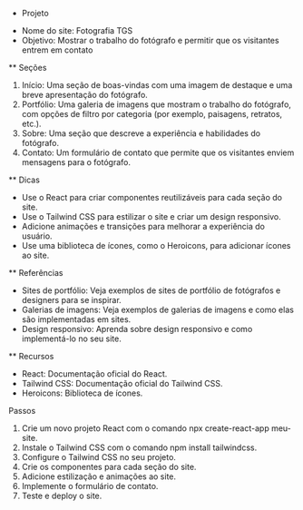 - Projeto

* Nome do site: Fotografia TGS
* Objetivo: Mostrar o trabalho do fotógrafo e permitir que os visitantes entrem em contato

\*\* Seções

1. Início: Uma seção de boas-vindas com uma imagem de destaque e uma breve apresentação do fotógrafo.
2. Portfólio: Uma galeria de imagens que mostram o trabalho do fotógrafo, com opções de filtro por categoria (por exemplo, paisagens, retratos, etc.).
3. Sobre: Uma seção que descreve a experiência e habilidades do fotógrafo.
4. Contato: Um formulário de contato que permite que os visitantes enviem mensagens para o fotógrafo.

\*\* Dicas

- Use o React para criar componentes reutilizáveis para cada seção do site.
- Use o Tailwind CSS para estilizar o site e criar um design responsivo.
- Adicione animações e transições para melhorar a experiência do usuário.
- Use uma biblioteca de ícones, como o Heroicons, para adicionar ícones ao site.

\*\* Referências

- Sites de portfólio: Veja exemplos de sites de portfólio de fotógrafos e designers para se inspirar.
- Galerias de imagens: Veja exemplos de galerias de imagens e como elas são implementadas em sites.
- Design responsivo: Aprenda sobre design responsivo e como implementá-lo no seu site.

\*\* Recursos

- React: Documentação oficial do React.
- Tailwind CSS: Documentação oficial do Tailwind CSS.
- Heroicons: Biblioteca de ícones.

Passos

1. Crie um novo projeto React com o comando npx create-react-app meu-site.
2. Instale o Tailwind CSS com o comando npm install tailwindcss.
3. Configure o Tailwind CSS no seu projeto.
4. Crie os componentes para cada seção do site.
5. Adicione estilização e animações ao site.
6. Implemente o formulário de contato.
7. Teste e deploy o site.
